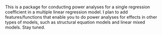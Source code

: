 This is a package for conducting power analyses for a single regression coefficient in a multiple linear regression model. I plan to add features/functions that enable you to do power analyses for effects in other types of models, such as structural equation models and linear mixed models. Stay tuned.
